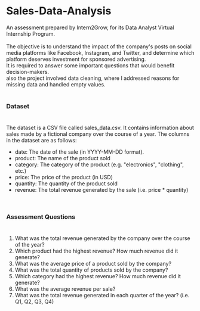 # Sales-Data-Analysis
An assessment prepared by Intern2Grow, for its Data Analyst Virtual Internship Program.</br>
</br>
The objective is to understand the impact of the company's posts on social media platforms like Facebook, Instagram, and Twitter, and determine which platform deserves investment for sponsored advertising.</br>It is required to answer some important questions that would benefit decision-makers.</br>
also the project involved data cleaning, where I addressed reasons for missing data and handled empty values.</br>
</br>
### Dataset</br>
#
The dataset is a CSV file called sales_data.csv. It contains information about sales made by a fictional company over the course of a year. The columns in the dataset are as follows:</br>

* date: The date of the sale (in YYYY-MM-DD format).
* product: The name of the product sold
* category: The category of the product (e.g. "electronics", "clothing", etc.)
* price: The price of the product (in USD)
* quantity: The quantity of the product sold
* revenue: The total revenue generated by the sale (i.e. price * quantity)
</br>

### Assessment Questions</br>
#
1. What was the total revenue generated by the company over the course of the year?</br>
2. Which product had the highest revenue? How much revenue did it generate?</br>
3. What was the average price of a product sold by the company?</br>
4. What was the total quantity of products sold by the company?</br>
5. Which category had the highest revenue? How much revenue did it generate?
6. What was the average revenue per sale?</br>
7. What was the total revenue generated in each quarter of the year? (i.e. Q1, Q2, Q3, Q4)
